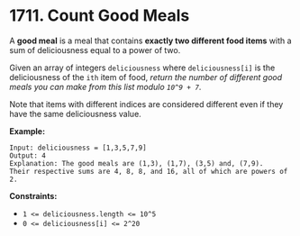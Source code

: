 # 1711. Count Good Meals

A **good meal** is a meal that contains **exactly two different food items** with a sum of deliciousness equal to a power of two.

Given an array of integers `deliciousness` where `deliciousness[i]` is the deliciousness of the `ith` item of food, *return the number of different good meals you can make from this list modulo `10^9 + 7`*.

Note that items with different indices are considered different even if they have the same deliciousness value.

**Example:**
```
Input: deliciousness = [1,3,5,7,9]
Output: 4
Explanation: The good meals are (1,3), (1,7), (3,5) and, (7,9).
Their respective sums are 4, 8, 8, and 16, all of which are powers of 2.
```

**Constraints:**
- `1 <= deliciousness.length <= 10^5`
- `0 <= deliciousness[i] <= 2^20`
